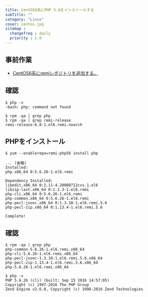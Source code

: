 ```yaml
---
title: CentOS6系にPHP 5.6をインストールする
subTitle: ""
category: "Linux"
cover: centos.jpg
sitemap :
  changefreq : daily
  priority : 1.0
---
```


## 事前作業

* [CentOS6系にremiレポジトリを追加する。](https://lighthouse-dev.github.io/linux-remi-release/)

## 確認

```command
$ php -v
-bash: php: command not found
```

```command
$ rpm -qa | grep php
$ rpm -qa | grep remi-release
remi-release-6.8-1.el6.remi.noarch
```

## PHPをインストール

```command
$ yum --enablerepo=remi-php56 install php

... (省略)
Installed:
php.x86_64 0:5.6.26-1.el6.remi

Dependency Installed:
libedit.x86_64 0:2.11-4.20080712cvs.1.el6
libzip-last.x86_64 0:1.1.3-1.el6.remi
php-cli.x86_64 0:5.6.26-1.el6.remi
php-common.x86_64 0:5.6.26-1.el6.remi
php-pecl-jsonc.x86_64 0:1.3.10-1.el6.remi.5.6
php-pecl-zip.x86_64 0:1.13.4-1.el6.remi.5.6

Complete!
```

## 確認

```command
$ rpm -qa | grep php
php-common-5.6.26-1.el6.remi.x86_64
php-cli-5.6.26-1.el6.remi.x86_64
php-pecl-jsonc-1.3.10-1.el6.remi.5.6.x86_64
php-pecl-zip-1.13.4-1.el6.remi.5.6.x86_64
php-5.6.26-1.el6.remi.x86_64
```

```command
$ php -v
PHP 5.6.26 (cli) (built: Sep 15 2016 14:57:05)
Copyright (c) 1997-2016 The PHP Group
Zend Engine v2.6.0, Copyright (c) 1998-2016 Zend Technologies
```
